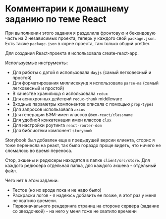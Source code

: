 # Комментарии к домашнему заданию по теме React

При выполнении этого задания я разделила фронтовую и бекендовую часть на 2 независимых проекта, теперь у каждого свой `package.json`.
Есть также `package.json` в корне проекта, там только общий prettier.

Для создания React-проекта я использовала create-react-app.

Используемые инструменты:

* Для работы с датой я использовала `dayjs` (самый легковесный и простой)
* Для форматирования миллисекунд я использовала `parse-ms` (самый легковесный и простой)
* В качестве хранилища я использовала `redux`
* Для асинхронных действий `redux-thunk` middleware
* Входные параметры компонентов описала с помощью `prop-types`
* Для запросов использовала `axios`
* Для генерации БЭМ-имен классов `@bem-react/classname`
* Для удобной конкатенации имен классов `clsx`
* Для настройки роутинга `react-router-dom`
* Для библиотеки компонент `storybook`

Storybook был добавлен еще в предыдущей версии клиента, сторис я тоже перенесла на реакт, так было гораздо проще видеть, что ничего не сломалось во время переноса.

Стор, экшены и редюсеры находятся в папке `client/src/store`. Для каждого редюсера отдельная папка, для каждого экшена - отдельный файл.

Чего нет в этом задании:

* Тестов (но их вроде пока и не надо было)
* Раскраски логов - я надеюсь добавить ее позже, в этот раз у меня не хватило времени.
* Первоначального рендеринга страниц на стороне сервера (задание со звездочкой) - на него у меня тоже не хватило времени
